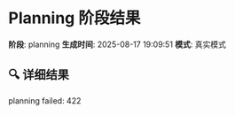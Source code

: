 # Planning 阶段结果

**阶段**: planning
**生成时间**: 2025-08-17 19:09:51
**模式**: 真实模式

## 🔍 详细结果

planning failed: 422